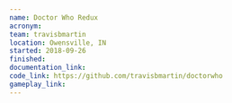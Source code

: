 ```yaml
---
name: Doctor Who Redux
acronym:
team: travisbmartin
location: Owensville, IN
started: 2018-09-26
finished:
documentation_link:
code_link: https://github.com/travisbmartin/doctorwho
gameplay_link:
---
```

